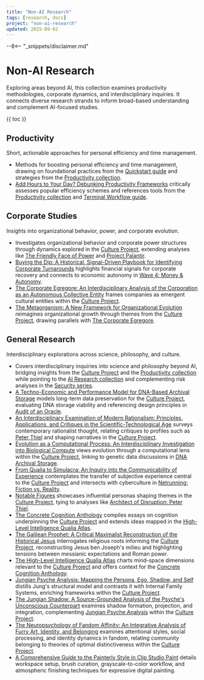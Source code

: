 ```yaml
---
title: "Non-AI Research"
tags: [research, docs]
project: "non-ai-research"
updated: 2025-09-02
---
```


--8<-- "_snippets/disclaimer.md"

# Non-AI Research

Exploring areas beyond AI, this collection examines productivity methodologies, corporate dynamics, and interdisciplinary inquiries.
It connects diverse research strands to inform broad-based understanding and complement AI-focused studies.

{{ toc }}

## Productivity
Short, actionable approaches for personal efficiency and time management.

- Methods for boosting personal efficiency and time management, drawing on foundational practices from the [Quickstart guide](../quickstart.md) and strategies from the [Productivity collection](../productivity/index.md).
- [Add Hours to Your Day? Debunking Productivity Frameworks](add-hours-to-your-day.md) critically assesses popular efficiency schemes and references tools from the [Productivity collection](../productivity/index.md) and [Terminal Workflow guide](../terminal-workflow/index.md).

## Corporate Studies
Insights into organizational behavior, power, and corporate evolution.

- Investigates organizational behavior and corporate power structures through dynamics explored in the [Culture Project](../culture-project/index.md), extending analyses like [The Friendly Face of Power](../friendly-face-of-power.md) and [Project Palantir](../project-palantir.md).
- [Buying the Dip: A Historical, Signal-Driven Playbook for Identifying Corporate Turnarounds](buying-the-dip-playbook.md) highlights financial signals for corporate recovery and connects to economic autonomy in [Wave 4: Money & Autonomy](../wave4-money-autonomy.md).
- [The Corporate Egregore: An Interdisciplinary Analysis of the Corporation as an Autonomous Collective Entity](corporate-egregore.md) frames companies as emergent cultural entities within the [Culture Project](../culture-project/index.md).
- [The Metaorganism: A New Framework for Organizational Evolution](metaorganism.md) reimagines organizational growth through themes from the [Culture Project](../culture-project/index.md), drawing parallels with [The Corporate Egregore](corporate-egregore.md).

## General Research
Interdisciplinary explorations across science, philosophy, and culture.

- Covers interdisciplinary inquiries into science and philosophy beyond AI, bridging insights from the [Culture Project](../culture-project/index.md) and the [Productivity collection](../productivity/index.md) while pointing to the [AI Research collection](../ai-research/index.md) and complementing risk analyses in the [Security series](../security/index.md).
- [A Techno-Economic and Performance Model for DNA-Based Archival Storage](dna-archival-storage-tepm.md) models long-term data preservation for the [Culture Project](../culture-project/index.md), evaluating DNA storage viability and referencing design principles in [Audit of an Oracle](../audit-of-an-oracle.md).
- [An Interdisciplinary Examination of Modern Rationalism: Principles, Applications, and Critiques in the Scientific-Technological Age](modern-rationalism.md) surveys contemporary rationalist thought, relating critiques to profiles such as [Peter Thiel](../architect-of-disruption-peter-thiel.md) and shaping narratives in the [Culture Project](../culture-project/index.md).
- [Evolution as a Computational Process: An Interdisciplinary Investigation into Biological Compute](evolution-as-a-computational-process.md) views evolution through a computational lens within the [Culture Project](../culture-project/index.md), linking to genetic data discussions in [DNA Archival Storage](dna-archival-storage-tepm.md).
- [From Qualia to Simulacra: An Inquiry into the Communicability of Experience](from-qualia-to-simulacra.md) contemplates the transfer of subjective experience central to the [Culture Project](../culture-project/index.md) and intersects with cyberculture in [Netrunning: Fiction vs. Reality](../netrunning-fiction-reality.md).
- [Notable Figures](inspiring-figures.md) showcases influential personas shaping themes in the [Culture Project](../culture-project/index.md), tying to analyses like [Architect of Disruption: Peter Thiel](../architect-of-disruption-peter-thiel.md).
- [The Concrete Cognition Anthology](concrete-cognition-anthology.md) compiles essays on cognition underpinning the [Culture Project](../culture-project/index.md) and extends ideas mapped in the [High-Level Intelligence Qualia Atlas](high-level-intelligence-qualia-atlas.md).
- [The Galilean Prophet: A Critical Maximalist Reconstruction of the Historical Jesus](galilean-prophet.md) interrogates religious roots informing the [Culture Project](../culture-project/index.md), reconstructing Jesus ben Joseph's milieu and highlighting tensions between messianic expectations and Roman power.
- [The High-Level Intelligence Qualia Atlas](high-level-intelligence-qualia-atlas.md) charts mind-space dimensions relevant to the [Culture Project](../culture-project/index.md) and offers context for the [Concrete Cognition Anthology](concrete-cognition-anthology.md).
- [Jungian Psyche Analysis: Mapping the Persona, Ego, Shadow, and Self](jungian-psyche-analysis.md) distills Jung's structural model and contrasts it with Internal Family Systems, enriching frameworks within the [Culture Project](../culture-project/index.md).
- [The Jungian Shadow: A Source-Grounded Analysis of the Psyche's Unconscious Counterpart](jungian-shadow-analysis.md) examines shadow formation, projection, and integration, complementing [Jungian Psyche Analysis](jungian-psyche-analysis.md) within the [Culture Project](../culture-project/index.md).
- [The Neuropsychology of Fandom Affinity: An Integrative Analysis of Furry Art, Identity, and Belonging](neuropsychology-of-fandom-affinity.md) examines attentional styles, social processing, and identity dynamics in fandom, relating community belonging to theories of optimal distinctiveness within the [Culture Project](../culture-project/index.md).
- [A Comprehensive Guide to the Painterly Style in Clip Studio Paint](painterly-style-clip-studio-paint.md) details workspace setup, brush curation, grayscale-to-color workflow, and atmospheric finishing techniques for expressive digital painting.
